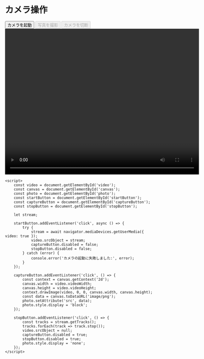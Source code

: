 <!DOCTYPE html>
<html lang="ja">

<head>
    <meta charset="UTF-8">
    <meta name="viewport" content="width=device-width, initial-scale=1.0">
    <title>カメラ操作</title>
</head>

<body>
    <h1>カメラ操作</h1>
    <button id="startButton">カメラを起動</button>
    <button id="captureButton" disabled>写真を撮影</button>
    <button id="stopButton" disabled>カメラを切断</button>
    <video id="video" width="640" height="480" autoplay></video>
    <canvas id="canvas" width="640" height="480" style="display: none;"></canvas>
    <img id="photo" alt="撮影した写真" style="display: none;">

    <script>
        const video = document.getElementById('video');
        const canvas = document.getElementById('canvas');
        const photo = document.getElementById('photo');
        const startButton = document.getElementById('startButton');
        const captureButton = document.getElementById('captureButton');
        const stopButton = document.getElementById('stopButton');

        let stream;

        startButton.addEventListener('click', async () => {
            try {
                stream = await navigator.mediaDevices.getUserMedia({ video: true });
                video.srcObject = stream;
                captureButton.disabled = false;
                stopButton.disabled = false;
            } catch (error) {
                console.error('カメラの起動に失敗しました:', error);
            }
        });

        captureButton.addEventListener('click', () => {
            const context = canvas.getContext('2d');
            canvas.width = video.videoWidth;
            canvas.height = video.videoHeight;
            context.drawImage(video, 0, 0, canvas.width, canvas.height);
            const data = canvas.toDataURL('image/png');
            photo.setAttribute('src', data);
            photo.style.display = 'block';
        });

        stopButton.addEventListener('click', () => {
            const tracks = stream.getTracks();
            tracks.forEach(track => track.stop());
            video.srcObject = null;
            captureButton.disabled = true;
            stopButton.disabled = true;
            photo.style.display = 'none';
        });
    </script>
</body>

</html>